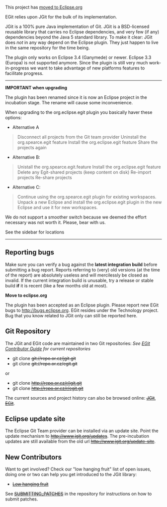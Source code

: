 This project has [moved to Eclipse.org](http://www.eclipse.org/egit/)

EGit relies upon JGit for the bulk of its implementation.

JGit is a 100% pure Java implementation of Git.  JGit is a BSD-licensed reusable library that carries no Eclipse dependencies, and very few (if any) dependencies beyond the Java 5 standard library.  To make it clear: JGit does _not_ in any way depend on the Eclipse plugin. They just happen to live in the same repository for the time being.

The plugin only works on Eclipse 3.4 (Ganymede) or newer. Eclipse 3.3 (Europa) is not
supported anymore. Since the plugin is still very much work-in-progress we want to
take advantage of new platforms features to facilitate progress.


---

**IMPORTANT when upgrading**

The plugin has been renamed since it is now an Eclipse project in the incubation stage.
The rename will cause some inconvenience.

When upgrading to the org.eclipse.egit plugin you basically haver these  options:

  * Alternative A
> Disconnect all projects from the Git team provider
> Uninstall the org.spearce.egit feature
> Install the org.eclipse.egit feature
> Share the projects again
  * Alternative B:
> Unistall the org.spearce.egit.feature
> Install the org.eclipse.egit feature
> Delete any Egit-shared projects (keep content on disk)
> Re-import projects
> Re-share projects
  * Alternative C:
> Continue using the org.spearce.egit plugin for existing workspaces.
> Unpack a new Eclipse and install the org.eclipse.egit plugin in the new Eclipse
> and use it for new workspaces.

We do not support a smoother switch because we deemed the effort necessary was not worth it. Please, bear with us.

See the sidebar for locations


---


## Reporting bugs ##

Make sure you can verify a bug against the <b>latest integration build</b> before submitting a bug report. Reports referring to (very) old versions (at the time of the report) are absolutely useless and will mercilessly be closed as invalid. If the current integration build is unusable, try a release or stable build <b>if</b> it is recent (like a few months old at most).

**Move to eclipse.org**

The plugin has been accepted as an Eclipse plugin. Please report new EGit bugs to http://bugs.eclipse.org. EGit resides under the Technology project. Bug that you
know related to JGit only can still be reported here.

## Git Repository ##

The JGit and EGit code are maintained in two Git repositories: _See [EGit Contributor Guide](http://wiki.eclipse.org/EGit/Contributor_Guide) for current repositories_

  * git clone ~~git://repo.or.cz/jgit.git~~
  * git clone ~~git://repo.or.cz/egit.git~~

or

  * git clone ~~http://repo.or.cz/r/jgit.git~~
  * git clone ~~http://repo.or.cz/r/egit.git~~


The current sources and project history can also be browsed online: ~~[JGit](http://repo.or.cz/w/jgit.git)~~, ~~[EGit](http://repo.or.cz/w/egit.git)~~.

## Eclipse update site ##

The Eclipse Git Team provider can be installed via an update site. Point the update
mechanism to ~~http://www.jgit.org/updates~~. The pre-incubation updates are still available
from the old url ~~http://www.jgit.org/update-site~~.

## New Contributors ##

Want to get involved?  Check our "low hanging fruit" list of open issues, doing one or two can help you get introduced to the JGit library:

  * ~~[Low hanging fruit](http://code.google.com/p/egit/issues/list?q=Difficulty-Low&colspec=ID+Type+Status+Priority+Component+Difficulty+Summary)~~

See ~~[SUBMITTING\_PATCHES](http://repo.or.cz/w/egit.git?a=blob;f=SUBMITTING_PATCHES;hb=HEAD)~~ in the repository for instructions on how to submit patches.
